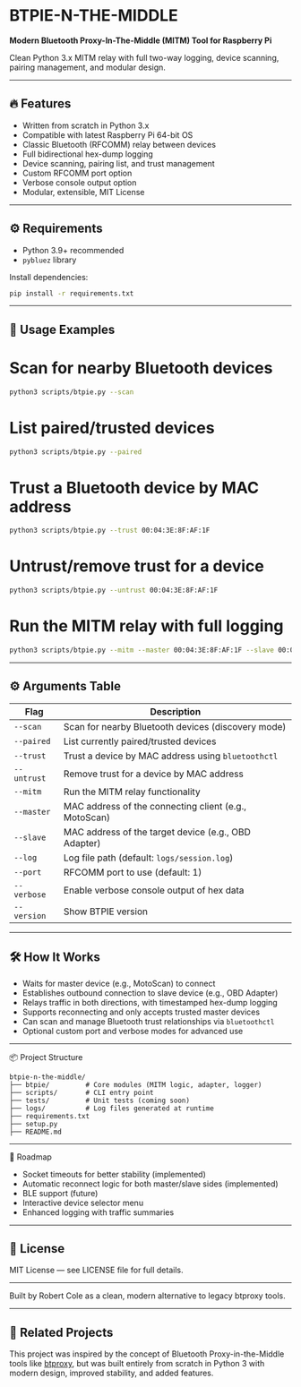 # BTPIE-N-THE-MIDDLE

**Modern Bluetooth Proxy-In-The-Middle (MITM) Tool for Raspberry Pi**

Clean Python 3.x MITM relay with full two-way logging, device scanning, pairing management, and modular design.

---

## 🔥 Features

- Written from scratch in Python 3.x
- Compatible with latest Raspberry Pi 64-bit OS
- Classic Bluetooth (RFCOMM) relay between devices
- Full bidirectional hex-dump logging
- Device scanning, pairing list, and trust management
- Custom RFCOMM port option
- Verbose console output option
- Modular, extensible, MIT License

---

## ⚙️ Requirements

- Python 3.9+ recommended
- `pybluez` library

Install dependencies:

```bash
pip install -r requirements.txt
```

---

## 🚀 Usage Examples

# Scan for nearby Bluetooth devices
```bash
python3 scripts/btpie.py --scan
```
# List paired/trusted devices
```bash
python3 scripts/btpie.py --paired
```
# Trust a Bluetooth device by MAC address
```bash
python3 scripts/btpie.py --trust 00:04:3E:8F:AF:1F
```
# Untrust/remove trust for a device
```bash
python3 scripts/btpie.py --untrust 00:04:3E:8F:AF:1F
```
# Run the MITM relay with full logging
```bash
python3 scripts/btpie.py --mitm --master 00:04:3E:8F:AF:1F --slave 00:02:1E:8F:AF:3F --log logs/session.log --port 1 --verbose
```

---

## ⚙️ Arguments Table

| Flag         | Description                                           |
|--------------|-------------------------------------------------------|
| `--scan`     | Scan for nearby Bluetooth devices (discovery mode)    |
| `--paired`   | List currently paired/trusted devices                 |
| `--trust`    | Trust a device by MAC address using `bluetoothctl`    |
| `--untrust`  | Remove trust for a device by MAC address              |
| `--mitm`     | Run the MITM relay functionality                      |
| `--master`   | MAC address of the connecting client (e.g., MotoScan) |
| `--slave`    | MAC address of the target device (e.g., OBD Adapter)  |
| `--log`      | Log file path (default: `logs/session.log`)           |
| `--port`     | RFCOMM port to use (default: 1)                       |
| `--verbose`  | Enable verbose console output of hex data             |
| `--version`  | Show BTPIE version                                    |

---

## 🛠 How It Works

* Waits for master device (e.g., MotoScan) to connect
* Establishes outbound connection to slave device (e.g., OBD Adapter)
* Relays traffic in both directions, with timestamped hex-dump logging
* Supports reconnecting and only accepts trusted master devices
* Can scan and manage Bluetooth trust relationships via `bluetoothctl`
* Optional custom port and verbose modes for advanced use

---

📦 Project Structure
```text
btpie-n-the-middle/
├── btpie/         # Core modules (MITM logic, adapter, logger)
├── scripts/       # CLI entry point
├── tests/         # Unit tests (coming soon)
├── logs/          # Log files generated at runtime
├── requirements.txt
├── setup.py
├── README.md
```
---

🧭 Roadmap

* Socket timeouts for better stability (implemented)
* Automatic reconnect logic for both master/slave sides (implemented)
* BLE support (future)
* Interactive device selector menu
* Enhanced logging with traffic summaries

---

## 📄 License

MIT License — see LICENSE file for full details.

---
Built by Robert Cole as a clean, modern alternative to legacy btproxy tools.

---

## 🔗 Related Projects

This project was inspired by the concept of Bluetooth Proxy-in-the-Middle tools like [btproxy](https://github.com/andrewmichaelsmith/btproxy), but was built entirely from scratch in Python 3 with modern design, improved stability, and added features.

